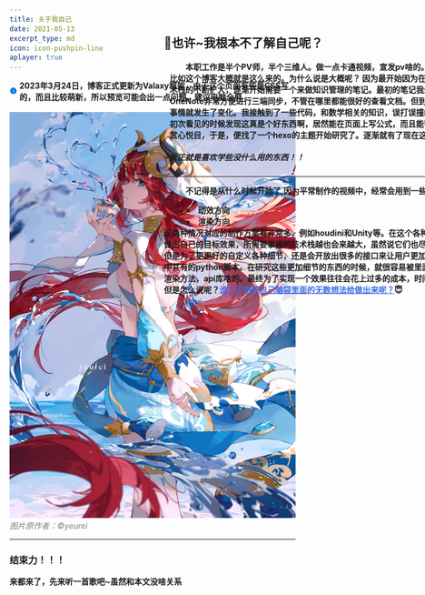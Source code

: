 ```yaml
---
title: 关于我自己
date: 2021-05-13
excerpt_type: md
icon: icon-pushpin-line
aplayer: true
---
```


<div style="display: flex; align-items: center;">
  <svg xmlns="http://www.w3.org/2000/svg" viewBox="0 0 24 24" width="24" height="24">
    <path d="M12 22C6.47715 22 2 17.5228 2 12C2 6.47715 6.47715 2 12 2C17.5228 2 22 6.47715 22 12C22 17.5228 17.5228 22 12 22ZM11 11V17H13V11H11ZM11 7V9H13V7H11Z" fill="#0078e7"></path>
  </svg>
  <span style="margin-left: 4px;"><b>2023年3月24日，博客正式更新为Valaxy框架，由于这个页面有些是CSS写的，而且比较萌新，所以预览可能会出一点问题，建议电脑全屏</b></span>
</div>

<br>

<div style="">
<img src="/images/Bg_Brig.png"
     alt="一个红发美少女，她是谁呢？"
     width = ""
     height = ""
     style = "margin-left:0px;">
</div>
  <div style="position:absolute;left:500px; top: 86px;white-space:nowrap">
    <p style = "margin-left:10px"><h2>🌋也许~我根本不了解自己呢？</h2></p>
    <p style = "margin-left:10px"><b>&emsp;&emsp;本职工作是半个PV师，半个三维人。做一点卡通视频，宣发pv啥的。业余就喜欢乱研究一些没用的东西，
    <br>比如这个博客大概就是这么来的。为什么说是大概呢？ 因为最开始因为在自己学习技术的过程中，随着技
    <br>术栈的不断扩大，逐渐开始需要一个来做知识管理的笔记。最初的笔记我全部写在了OneNote上，因为
    <br>OneNote非常方便进行三端同步，不管在哪里都能很好的查看文档。但到我从学习了Houdini和Unity之后。
    <br>事情就发生了变化。我接触到了一些代码，和数学相关的知识，误打误撞的进入了一些技术佬自己写的博客，
    <br>初次看见的时候发现这真是个好东西啊，居然能在页面上写公式，而且能帮文章很好的分类，做出来的版式也
    <br>赏心悦目，于是，便找了一个hexo的主题开始研究了。逐渐就有了现在这个样子。
    </b></p>
    <h5>💦反正就是喜欢学些没什么用的东西！！</h5>
    <hr>
    <p style = "margin-left:10px"><b>&emsp;&emsp;不记得是从什么时候开始了,因为平常制作的视频中，经常会用到一些3D镜头，这些镜头有两种情况
    <br> <li style = "margin-left:40px">动效方向</li>
     <li style = "margin-left:40px">渲染方向</li>
     这两种情况对应的制作方案有非常多，例如houdini和Unity等。在这个各种工具都飞快迭代的今天，想要
     <br>做出自己的目标效果，所需要掌握的技术栈越也会来越大，虽然说它们也尽量的在提高易用性和降低使用门槛，
    <br>但是为了更更好的自定义各种细节，还是会开放出很多的接口来让用户更加细致的控制效果，比如现在3D软件
    <br>中共有的python脚本。在研究这些更加细节的东西的时候，就很容易被里面的底层给绕进去，不停的研究一些
    <br>渲染方法，api库啥的。最终为了实现一个效果往往会花上过多的成本，时间也这么就过去了。
    <br>但是怎么说呢？<u style = "color:RoyalBlue;">谁又不想把自己脑袋里面的无数想法给做出来呢？</u>😇
    </b></p>
    
</div>
<span style = "color: gray;font-style: italic;">图片原作者：©yeurei</span>


---


### 结束力！！！

**来都来了，先来听一首歌吧~虽然和本文没啥关系**


<meting-js
 id="1810759765"
 server="netease"
 type="song"
 theme="#C20C0C">
</meting-js>


